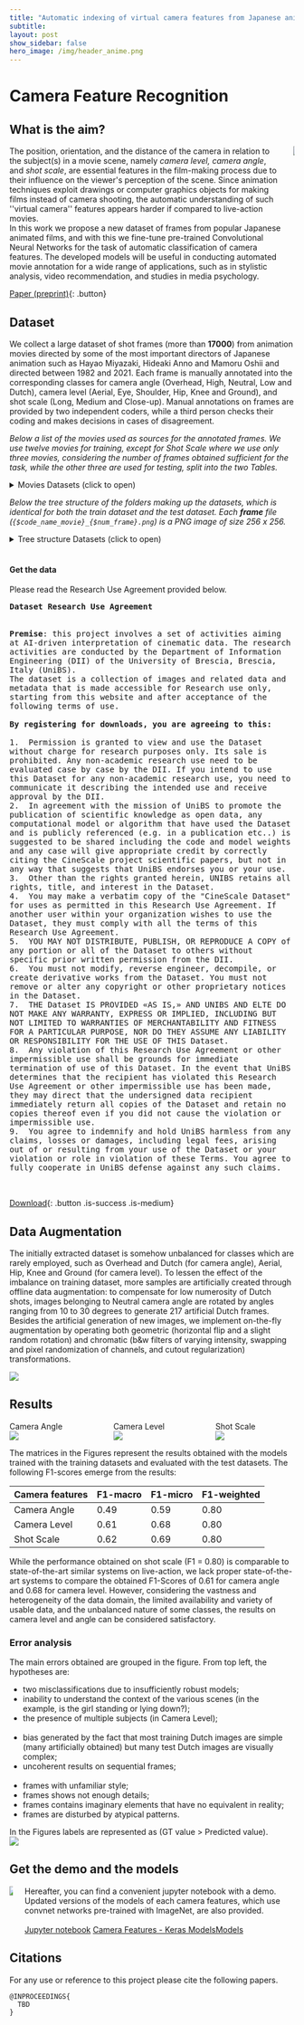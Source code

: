```yaml
---
title: "Automatic indexing of virtual camera features from Japanese anime"
subtitle: 
layout: post
show_sidebar: false
hero_image: /img/header_anime.png
---
```


<!-- #region -->
# Camera Feature Recognition

## What is the aim?
<div class="columns is-mobile is-centered is-vcentered">
  <div class="column is-4">
    <span>
    The position, orientation, and the distance of the camera in relation to the subject(s) in a movie scene, namely <i>camera level, camera angle</i>, and <i>shot scale</i>, are essential features in the film-making process due to their influence on the viewer's perception of the scene.
    Since animation techniques exploit drawings or computer graphics objects for making films instead of camera shooting, the automatic understanding of such ''virtual camera'' features appears harder if compared to live-action movies. <br/>    
    In this work we propose a new dataset of frames from popular Japanese animated films, and with this we fine-tune pre-trained Convolutional Neural Networks for the task of automatic classification of camera features. The developed models will be useful in conducting automated movie annotation for a wide range of applications, such
    as in stylistic analysis, video recommendation, and studies in media psychology.
    </span>
  </div>
  <div class="column">
    <img src="img/anime/anime-camera-features-list.png">
  </div>
</div>

[Paper (preprint)](#TBD){: .button}


<!-- #endregion -->

## Dataset <!-- #region -->
We collect a large dataset of shot frames (more than <b>17000</b>) from animation movies directed by some of the most important directors of Japanese animation such as Hayao Miyazaki, Hideaki Anno and Mamoru Oshii and directed between 1982 and 2021.
Each frame is manually annotated into the corresponding classes for camera angle (Overhead, High, Neutral, Low and Dutch), camera level (Aerial, Eye, Shoulder, Hip, Knee and Ground), and shot scale (Long, Medium and Close-up).
Manual annotations on frames are provided by two independent coders, while a third person checks their coding and makes decisions in cases of disagreement.

*Below a list of the movies used as sources for the annotated frames. We use twelve movies for training, except for Shot Scale where we use only three movies, considering the number of frames obtained sufficient for the task, while the other three are used for testing, split into the two Tables.*

<details>
 <summary> Movies Datasets (click to open)</summary>
    <table>
      <caption>Training movies</caption>
      <thead>
        <tr>
          <th rowspan="2">Director</th>
          <th rowspan="2">Movie title</th>
          <th rowspan="2">Year</th>
          <th rowspan="2">Duration (minutes)</th>
          <th colspan="3" style="text-align: center">Annotated Frames</th>
        </tr>
        <tr>
          <th>Camera Angle</th>
          <th>Camera Level</th>
          <th>Shot Scale</th>
        </tr>
      </thead>
      <tbody>
        <tr>
          <td rowspan="3">Hideaki Anno</td>
          <td>Evangelion: 1.11 You Are (Not) Alone</td>
          <td>2007</td>
          <td>98</td>
          <td>563</td>
          <td>193</td>
          <td>-</td>
        </tr>
        <tr>
          <td>Evangelion: 2.22 You Can (Not) Advance</td>
          <td>2009</td>
          <td>108</td>
          <td>601</td>
          <td>255</td>
          <td>-</td>
        <tr>
          <td>Evangelion: 3.333 You Can (Not) Redo</td>
          <td>2012</td>
          <td>96</td>
          <td>460</td>
          <td>219</td>
          <td>1181</td>
        <tr>
          <td rowspan="2">Mamoru Oshii</td>
          <td>Urusei Yatsura 2: Beautiful Dreamer</td>
          <td>1984</td>
          <td>101</td>
          <td>439</td>
          <td>159</td>
          <td>-</td>
        </tr>
        <tr>
          <td>Ghost in the Shell</td>
          <td>1995</td>
          <td>83</td>
          <td>346</td>
          <td>202</td>
          <td>620</td>
        </tr>
        <tr>
          <td rowspan="3">Hayao Miyazaki</td>
          <td>Porco Rosso</td>
          <td>1992</td>
          <td>102</td>
          <td>387</td>
          <td>226</td>
          <td>1133</td>
        </tr>
        <tr>
          <td>Spirited Away</td>
          <td>2001</td>
          <td>125</td>
          <td>357</td>
          <td>227</td>
          <td>-</td>
        </tr>
        <tr>
          <td>Howl's moving castle</td>
          <td>2004</td>
          <td>119</td>
          <td>865</td>
          <td>255</td>
          <td>-</td>
        </tr>
        <tr>
          <td>Isao Takahata</td>
          <td>The Tale of the Princess Kaguya</td>
          <td>2013</td>
          <td>137</td>
          <td>224</td>
          <td>119</td>
          <td>-</td>
        </tr>
        <tr>
          <td>Hiroyuki Imaishi</td>
          <td>Promare</td>
          <td>2019</td>
          <td>111</td>
          <td>487</td>
          <td>169</td>
          <td>-</td>
        </tr>
        <tr>
          <td>Makoto Shinkai</td>
          <td>Your Name.</td>
          <td>2016</td>
          <td>112</td>
          <td>430</td>
          <td>219</td>
          <td>-</td>
        </tr>
        <tr>
          <td>Satoshi Kon</td>
          <td>Paprika</td>
          <td>2006</td>
          <td>90</td>
          <td>335</td>
          <td>135</td>
          <td>-</td>
        </tr>
      </tbody>    
    </table>
    <table>
    <caption>Testing movies</caption>
      <thead>
        <tr>
          <th rowspan="2">Director</th>
          <th rowspan="2">Movie title</th>
          <th rowspan="2">Year</th>
          <th rowspan="2">Duration (minutes)</th>
          <th colspan="3" style="text-align: center">Annotated Frames</th>
        </tr>
        <tr>
          <th>Camera Angle</th>
          <th>Camera Level</th>
          <th>Shot Scale</th>
        </tr>
      </thead>
      <tbody>
        <tr>
          <td>Hideaki Anno</td>
          <td>Evangelion: 3.0+1.01 Thrice Upon A Time</td>
          <td>2021</td>
          <td>155</td>
          <td>1474</td>
          <td>644</td>
          <td>1289</td>
        </tr>
        <tr>
          <td>Hayao Miyazaki</td>
          <td>The Wind Rises</td>
          <td>2013</td>
          <td>126</td>
          <td>981</td>
          <td>385</td>
          <td>839</td>
        <tr>
          <td>Tomoharu Katsumata</td>
          <td>Arcadia of My Youth</td>
          <td>1982</td>
          <td>130</td>
          <td>493</td>
          <td>353</td>
          <td>546</td>
        </tr>
      </tbody>    
    </table>
    <table>
    <caption>Testing movies</caption>
      <thead>
        <tr>
          <th>Camera features</th>
          <th>Training</th>
          <th>Testing</th>
        </tr>
      </thead>
      <tbody>
        <tr>
          <td>Camera Angle</td>
          <td>5494</td>
          <td>2948</td>
        </tr>
        <tr>
          <td>Camera Level</td>
          <td>2388</td>
          <td>1382</td>
        </tr>
        <tr>
          <td>Shot Scale</td>
          <td>2934</td>
          <td>2674</td>
        </tr>
      </tbody>    
    </table>
</details>

*Below the tree structure of the folders making up the datasets, which is identical for both the train dataset and the test dataset. Each **frame** file (`{$code_name_movie}_{$num_frame}.png`) is a PNG image of size 256 x 256.*
<details>
    <summary> Tree structure Datasets (click to open)</summary>
    <ul id="Datasets">
        <li><span class="caret">train/test</span>
            <ul class="train1">
                <li>angle
                    <ul class="angletrain1">
                        <li>dutch
                            <ul class="dutchtrain1">
                                <li>dutch_frame_01</li>
                                <li>dutch_frame_02</li>
                                <li>...</li>
                        </ul></li>
                        <li>high<ul class="hightrain1">
                                <li>high_frame_01</li>
                                <li>...</li>
                        </ul></li>
                        <li>low</li>
                        <li>neutral</li>
                        <li>overhead</li>
                </ul></li>
                <li>level
                    <ul class="angletrain1">
                        <li>aerial</li>
                        <li>eye</li>
                        <li>ground</li>
                        <li>hip</li>
                        <li>knee</li>
                        <li>shoulder</li>
                </ul></li>
                <li>scale
                    <ul class="angletrain1">
                        <li>CS</li>
                        <li>LS</li>
                        <li>MS</li>
                </ul></li>
        </ul></li>
    </ul>
</details>
<br />
<!-- #endregion -->

<!-- #region -->
<section class="showcase">
    <div class="showcase-content">
    <h4 id="get-the-data">Get the data</h4>

Please read the Research Use Agreement provided below. 
        
<pre class="highlight" style="white-space: pre-wrap">
<b>Dataset Research Use Agreement</b>

<div style="text-align: left">
<b>Premise</b>: this project involves a set of activities aiming at AI-driven interpretation of cinematic data. The research activities are conducted by the Department of Information  Engineering (DII) of the University of Brescia, Brescia, Italy (UniBS).
The dataset is a collection of images and related data and metadata that is made accessible for Research use only, starting from this website and after acceptance of the following terms of use. 

<b>By registering for downloads, you are agreeing to this:</b>

1.	Permission is granted to view and use the Dataset without charge for research purposes only. Its sale is prohibited. Any non-academic research use need to be evaluated case by case by the DII. If you intend to use this Dataset for any non-academic research use, you need to communicate it describing the intended use and receive approval by the DII.
2.	In agreement with the mission of UniBS to promote the publication of scientific knowledge as open data, any computational model or algorithm that have used the Dataset and is publicly referenced (e.g. in a publication etc..) is suggested to be shared including the code and model weights and any case will give appropriate credit by correctly citing the CineScale project scientific papers, but not in any way that suggests that UniBS endorses you or your use.
3.	Other than the rights granted herein, UNIBS retains all rights, title, and interest in the Dataset.
4.	You may make a verbatim copy of the "CineScale Dataset" for uses as permitted in this Research Use Agreement. If another user within your organization wishes to use the Dataset, they must comply with all the terms of this Research Use Agreement.
5.	YOU MAY NOT DISTRIBUTE, PUBLISH, OR REPRODUCE A COPY of any portion or all of the Dataset to others without specific prior written permission from the DII.
6.	You must not modify, reverse engineer, decompile, or create derivative works from the Dataset. You must not remove or alter any copyright or other proprietary notices in the Dataset.
7.	THE Dataset IS PROVIDED «AS IS,» AND UNIBS AND ELTE DO NOT MAKE ANY WARRANTY, EXPRESS OR IMPLIED, INCLUDING BUT NOT LIMITED TO WARRANTIES OF MERCHANTABILITY AND FITNESS FOR A PARTICULAR PURPOSE, NOR DO THEY ASSUME ANY LIABILITY OR RESPONSIBILITY FOR THE USE OF THIS Dataset.
8.	Any violation of this Research Use Agreement or other impermissible use shall be grounds for immediate termination of use of this Dataset. In the event that UniBS determines that the recipient has violated this Research Use Agreement or other impermissible use has been made, they may direct that the undersigned data recipient immediately return all copies of the Dataset and retain no copies thereof even if you did not cause the violation or impermissible use.
9.	You agree to indemnify and hold UniBS harmless from any claims, losses or damages, including legal fees, arising out of or resulting from your use of the Dataset or your violation or role in violation of these Terms. You agree to fully cooperate in UniBS defense against any such claims.
</div>

</pre>
</div>
</section>

[Download](#TBD){: .button .is-success .is-medium}

## Data Augmentation

The initially extracted dataset is somehow unbalanced for classes which are rarely employed, such as Overhead and Dutch (for camera angle), Aerial, Hip, Knee and Ground (for camera level).
To lessen the effect of the imbalance on training dataset, more samples are artificially created through offline data augmentation: to compensate for low numerosity of Dutch shots, images belonging to Neutral camera angle are rotated by angles ranging from 10 to 30 degrees to generate 217 artificial Dutch frames.
Besides the artificial generation of new images, we implement on-the-fly augmentation by operating both geometric (horizontal flip and a slight random rotation) and chromatic (b&w filters of varying intensity, swapping and pixel randomization of channels, and cutout regularization) transformations.
        
<div class="columns is-mobile is-centered is-vcentered">
    <div class="column">
        <img src="img/anime/data-aug-list.png">
    </div>
</div>

## Results

<div class="columns is-mobile is-centered is-vcentered">
  <div class="column is-3">
      Camera Angle<br/>
      <img src="img/anime/confusionmatrix_angle_test.png">
  </div>
  <div class="column is-3">
      Camera Level<br/>
      <img src="img/anime/confusionmatrix_level_test.png">
  </div>
  <div class="column is-3">
      Shot Scale<br/>
      <img src="img/anime/confusionmatrix_scale_test.png">
  </div>
</div>

The matrices in the Figures represent the results obtained with the models trained with the training datasets and evaluated with the test datasets. The following F1-scores emerge from the results:
<table>
      <thead>
        <tr>
          <th>Camera features</th>
          <th>F1-macro</th>
          <th>F1-micro</th>
          <th>F1-weighted</th>
        </tr>
      </thead>
      <tbody>
        <tr>
          <td>Camera Angle</td>
          <td>0.49</td>
          <td>0.59</td>
          <td>0.80</td>
        </tr>
        <tr>
          <td>Camera Level</td>
          <td>0.61</td>
          <td>0.68</td>
          <td>0.80</td>
        </tr>
        <tr>
          <td>Shot Scale</td>
          <td>0.62</td>
          <td>0.69</td>
          <td>0.80</td>
        </tr>
      </tbody>    
    </table>
While the performance obtained on shot scale (F1 = 0.80) is comparable to state-of-the-art similar systems on live-action, we lack proper state-of-the-art systems to compare the obtained F1-Scores of 0.61 for camera angle and 0.68 for camera level.
However, considering the vastness and heterogeneity of the data domain, the limited availability and variety of usable data, and the unbalanced nature of some classes, the results on camera level and angle can be considered satisfactory.

### Error analysis
The main errors obtained are grouped in the figure. From top left, the hypotheses are:
<ul>
    <li>two misclassifications due to insufficiently robust models;</li>
    <li>inability to understand the context of the various scenes (in the example, is the girl standing or lying down?);</li>
    <li>the presence of multiple subjects (in Camera Level);</li><br/>
    <li>bias generated by the fact that most training Dutch images are simple (many artificially obtained) but many test Dutch images are visually complex;</li>
    <li>uncoherent results on sequential frames;</li><br/>
    <li>frames with unfamiliar style;</li>
    <li>frames shows not enough details;</li>
    <li>frames contains imaginary elements that have no equivalent in reality;</li>
    <li>frames are disturbed by atypical patterns.</li>
</ul>
In the Figures labels are represented as (GT value > Predicted value).

<div class="columns is-mobile is-centered is-vcentered">
  <div class="column is-6">
    <img src="img/anime/error-test.png">
  </div>
</div>
<!-- #endregion -->

## Get the demo and the models

<div class="columns is-mobile is-centered is-vcentered">
  <div class="column is-5">
      <img src="img/anime/arc_net.png">
  </div>
  <div class="column">
    <span>
        Hereafter, you can find a convenient jupyter notebook with a demo. Updated versions of the models of each camera features, which use convnet networks pre-trained with ImageNet, are also provided.<br /><br />
        <a href="https://osf.io/zv3bg/?view_only=2db568081d814861897b03543822ca63" class="button is-primary is-outlined is-medium">Jupyter notebook</a>
        <a href="https://osf.io/c7ht6/?view_only=9a31d67ce48e4a76a42021d1babcafbf" class="button is-info is-outlined is-medium">Camera Features - Keras ModelsModels</a>
    </span>
  </div>
</div>


## Citations

For any use or reference to this project please cite the following papers.

```
@INPROCEEDINGS{
  TBD
}
  
```
